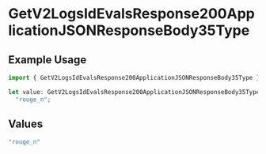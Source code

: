 # GetV2LogsIdEvalsResponse200ApplicationJSONResponseBody35Type

## Example Usage

```typescript
import { GetV2LogsIdEvalsResponse200ApplicationJSONResponseBody35Type } from "orq-poc-typescript-multi-env-version/models/operations";

let value: GetV2LogsIdEvalsResponse200ApplicationJSONResponseBody35Type =
  "rouge_n";
```

## Values

```typescript
"rouge_n"
```
